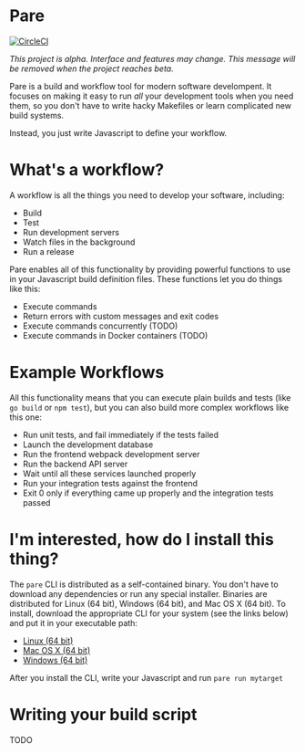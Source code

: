# Pare

[![CircleCI](https://circleci.com/gh/arschles/pare.svg?style=svg)](https://circleci.com/gh/arschles/pare)

_This project is alpha. Interface and features may change. This message will be removed
when the project reaches beta._

Pare is a build and workflow tool for modern software develompent. It focuses on making it easy 
to run _all_ your development tools when you need them, so you don't have to write hacky 
Makefiles or learn complicated new build systems.

Instead, you just write Javascript to define your workflow. 

# What's a workflow?

A workflow is all the things you need to develop your software, including:

- Build
- Test
- Run development servers
- Watch files in the background
- Run a release

Pare enables all of this functionality by providing powerful functions to use in your Javascript
build definition files. These functions let you do things like this:

- Execute commands
- Return errors with custom messages and exit codes
- Execute commands concurrently (TODO)
- Execute commands in Docker containers (TODO)

# Example Workflows

All this functionality means that you can execute plain builds and tests (like `go build` or 
`npm test`), but you can also build more complex workflows like this one:

- Run unit tests, and fail immediately if the tests failed
- Launch the development database
- Run the frontend webpack development server
- Run the backend API server
- Wait until all these services launched properly
- Run your integration tests against the frontend
- Exit 0 only if everything came up properly and the integration tests passed

# I'm interested, how do I install this thing?

The `pare` CLI is distributed as a self-contained binary. You don't have to download any
dependencies or run any special installer. Binaries are distributed for Linux (64 bit),
Windows (64 bit), and Mac OS X (64 bit). To install, download the appropriate CLI
for your system (see the links below) and put it in your executable path:

- [Linux (64 bit)](https://storage.googleapis.com/pare-cli/pare_linux_amd64)
- [Mac OS X (64 bit)](https://storage.googleapis.com/pare-cli/pare_darwin_amd64)
- [Windows (64 bit)](https://storage.googleapis.com/pare-cli/pare_windows_amd64.exe)

After you install the CLI, write your Javascript and run `pare run mytarget`

# Writing your build script

TODO